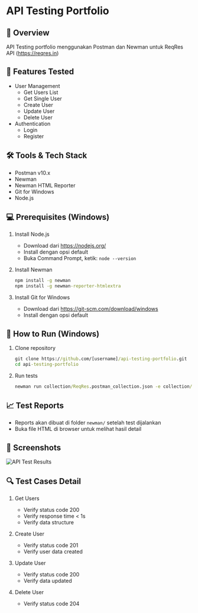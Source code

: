 # API Testing Portfolio

## 📑 Overview
API Testing portfolio menggunakan Postman dan Newman untuk ReqRes API (https://reqres.in)

## 🚀 Features Tested
- User Management
  - Get Users List
  - Get Single User
  - Create User
  - Update User
  - Delete User
- Authentication
  - Login
  - Register

## 🛠️ Tools & Tech Stack
- Postman v10.x
- Newman
- Newman HTML Reporter
- Git for Windows
- Node.js

## 💻 Prerequisites (Windows)
1. Install Node.js
   - Download dari https://nodejs.org/
   - Install dengan opsi default
   - Buka Command Prompt, ketik: `node --version`

2. Install Newman
   ```cmd
   npm install -g newman
   npm install -g newman-reporter-htmlextra
   ```

3. Install Git for Windows
   - Download dari https://git-scm.com/download/windows
   - Install dengan opsi default

## 🚀 How to Run (Windows)
1. Clone repository
   ```cmd
   git clone https://github.com/[username]/api-testing-portfolio.git
   cd api-testing-portfolio
   ```

2. Run tests
   ```cmd
   newman run collection/ReqRes.postman_collection.json -e collection/ReqRes.postman_environment.json -r htmlextra
   ```

## 📈 Test Reports
- Reports akan dibuat di folder `newman/` setelah test dijalankan
- Buka file HTML di browser untuk melihat hasil detail

## 📱 Screenshots
![API Test Results](screenshots/test-results.png)

## 🔍 Test Cases Detail
1. Get Users
   - Verify status code 200
   - Verify response time < 1s
   - Verify data structure
   
2. Create User
   - Verify status code 201
   - Verify user data created
   
3. Update User
   - Verify status code 200
   - Verify data updated

4. Delete User
   - Verify status code 204
